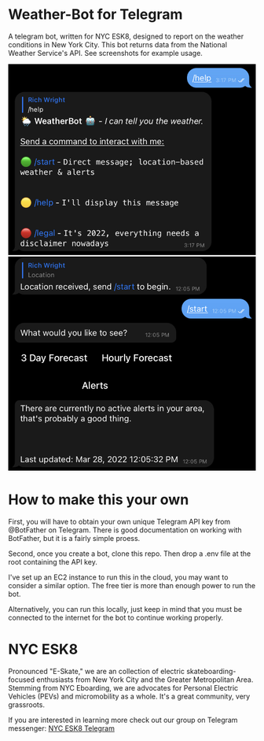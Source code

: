 # Weather-Bot for Telegram

A telegram bot, written for NYC ESK8, designed to report on the weather conditions in New York City. This bot returns data from the National Weather Service's API. See screenshots for example usage.

![Image](/images/help.jpeg)
![Image](/images/start.jpeg)

# How to make this your own

First, you will have to obtain your own unique Telegram API key from @BotFather on Telegram. There is good documentation on working with BotFather, but it is a fairly simple proess.

Second, once you create a bot, clone this repo. Then drop a .env file at the root containing the API key.

I've set up an EC2 instance to run this in the cloud, you may want to consider a similar option. The free tier is more than enough power to run the bot.

Alternatively, you can run this locally, just keep in mind that you must be connected to the internet for the bot to continue working properly.

# NYC ESK8

Pronounced "E-Skate," we are an collection of electric skateboarding-focused enthusiasts from New York City and the Greater Metropolitan Area. Stemming from NYC Eboarding, we are advocates for Personal Electric Vehicles (PEVs) and micromobility as a whole. It's a great community, very grassroots. 

If you are interested in learning more check out our group on Telegram messenger: [NYC ESK8 Telegram](t.me/nycesk8)
